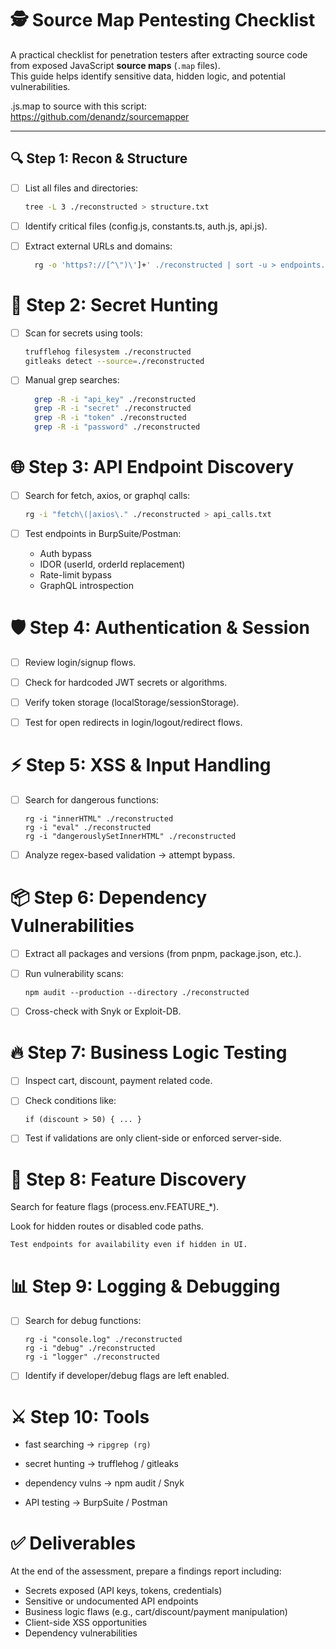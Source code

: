 # 🕵️ Source Map Pentesting Checklist

A practical checklist for penetration testers after extracting source code from exposed JavaScript **source maps** (`.map` files).  
This guide helps identify sensitive data, hidden logic, and potential vulnerabilities.

.js.map to source with this script: https://github.com/denandz/sourcemapper


---

## 🔍 Step 1: Recon & Structure
- [ ] List all files and directories:
  ```bash
  tree -L 3 ./reconstructed > structure.txt

- [ ] Identify critical files (config.js, constants.ts, auth.js, api.js).

- [ ] Extract external URLs and domains:
  ```bash
    rg -o 'https?://[^\")\']+' ./reconstructed | sort -u > endpoints.txt

# 🔑 Step 2: Secret Hunting

- [ ] Scan for secrets using tools:

  ```bash
  trufflehog filesystem ./reconstructed
  gitleaks detect --source=./reconstructed

- [ ] Manual grep searches:
  ```bash
    grep -R -i "api_key" ./reconstructed
    grep -R -i "secret" ./reconstructed
    grep -R -i "token" ./reconstructed
    grep -R -i "password" ./reconstructed

# 🌐 Step 3: API Endpoint Discovery

- [ ] Search for fetch, axios, or graphql calls:
  ```bash
  rg -i "fetch\(|axios\." ./reconstructed > api_calls.txt

- [ ] Test endpoints in BurpSuite/Postman:

  * Auth bypass
  * IDOR (userId, orderId replacement)
  * Rate-limit bypass
  * GraphQL introspection

# 🛡 Step 4: Authentication & Session

- [ ] Review login/signup flows.

- [ ] Check for hardcoded JWT secrets or algorithms.

- [ ] Verify token storage (localStorage/sessionStorage).

- [ ] Test for open redirects in login/logout/redirect flows.

# ⚡ Step 5: XSS & Input Handling

- [ ] Search for dangerous functions:

      rg -i "innerHTML" ./reconstructed
      rg -i "eval" ./reconstructed
      rg -i "dangerouslySetInnerHTML" ./reconstructed

- [ ] Analyze regex-based validation → attempt bypass.

# 📦 Step 6: Dependency Vulnerabilities

- [ ] Extract all packages and versions (from pnpm, package.json, etc.).

- [ ] Run vulnerability scans:

      npm audit --production --directory ./reconstructed

- [ ] Cross-check with Snyk or Exploit-DB.

# 🔥 Step 7: Business Logic Testing

- [ ] Inspect cart, discount, payment related code.

- [ ] Check conditions like:

      if (discount > 50) { ... }

- [ ] Test if validations are only client-side or enforced server-side.

# 🧪 Step 8: Feature Discovery

Search for feature flags (process.env.FEATURE_*).

Look for hidden routes or disabled code paths.

    Test endpoints for availability even if hidden in UI.

# 📊 Step 9: Logging & Debugging

- [ ] Search for debug functions:

      rg -i "console.log" ./reconstructed
      rg -i "debug" ./reconstructed
      rg -i "logger" ./reconstructed

- [ ] Identify if developer/debug flags are left enabled.

# ⚔️ Step 10: Tools


* fast searching  →   `ripgrep (rg)`

* secret hunting  →   trufflehog / gitleaks

* dependency vulns  →  npm audit / Snyk

* API testing   →  BurpSuite / Postman

# ✅ Deliverables

At the end of the assessment, prepare a findings report including:

* Secrets exposed (API keys, tokens, credentials)
* Sensitive or undocumented API endpoints
* Business logic flaws (e.g., cart/discount/payment manipulation)
* Client-side XSS opportunities
* Dependency vulnerabilities
